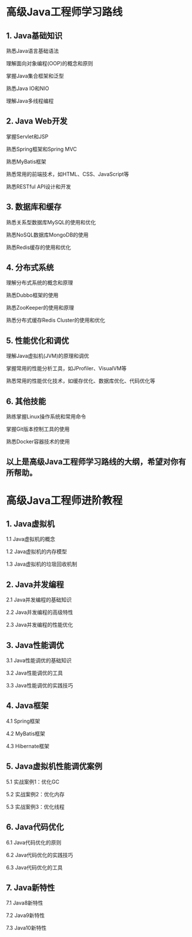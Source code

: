 # 高级Java工程师学习路线

## 1. Java基础知识

熟悉Java语言基础语法

理解面向对象编程(OOP)的概念和原则

掌握Java集合框架和泛型

熟悉Java IO和NIO

理解Java多线程编程

## 2. Java Web开发

掌握Servlet和JSP

熟悉Spring框架和Spring MVC

熟悉MyBatis框架

熟悉常用的前端技术，如HTML、CSS、JavaScript等

熟悉RESTful API设计和开发

## 3. 数据库和缓存

熟悉关系型数据库MySQL的使用和优化

熟悉NoSQL数据库MongoDB的使用

熟悉Redis缓存的使用和优化

## 4. 分布式系统

理解分布式系统的概念和原理

熟悉Dubbo框架的使用

熟悉ZooKeeper的使用和原理

熟悉分布式缓存Redis Cluster的使用和优化

## 5. 性能优化和调优

理解Java虚拟机(JVM)的原理和调优

掌握常用的性能分析工具，如JProfiler、VisualVM等

熟悉常用的性能优化技术，如缓存优化、数据库优化、代码优化等

## 6. 其他技能

熟练掌握Linux操作系统和常用命令

掌握Git版本控制工具的使用

熟悉Docker容器技术的使用

## 以上是高级Java工程师学习路线的大纲，希望对你有所帮助。

# 高级Java工程师进阶教程

## 1. Java虚拟机

1.1 Java虚拟机的概念

1.2 Java虚拟机的内存模型

1.3 Java虚拟机的垃圾回收机制

## 2. Java并发编程

2.1 Java并发编程的基础知识

2.2 Java并发编程的高级特性

2.3 Java并发编程的性能优化

## 3. Java性能调优

3.1 Java性能调优的基础知识

3.2 Java性能调优的工具

3.3 Java性能调优的实践技巧

## 4. Java框架

4.1 Spring框架

4.2 MyBatis框架

4.3 Hibernate框架

## 5. Java虚拟机性能调优案例

5.1 实战案例1：优化GC

5.2 实战案例2：优化内存

5.3 实战案例3：优化线程

## 6. Java代码优化

6.1 Java代码优化的原则

6.2 Java代码优化的实践技巧

6.3 Java代码优化的工具

## 7. Java新特性

7.1 Java8新特性

7.2 Java9新特性

7.3 Java10新特性


